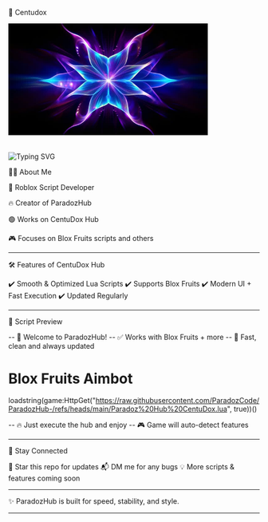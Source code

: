 

🌌 Centudox

<p align="center">
  
  <img src="assets/paradozhub.png" alt="ParadozHub Logo" width="400"/><br><br>

  
  <img src="https://readme-typing-svg.herokuapp.com?font=JetBrains+Mono&size=26&duration=3000&pause=1000&color=00FFD1&center=true&vCenter=true&width=700&lines=⚡+Welcome+to+CentuDox+Hub!+⚡;🟢+Supports+Blox+Fruits;🔴+Grow+a+Garden;🔴+99+Days+in+a+Forest;🔴+Steal+a+Brainrot" alt="Typing SVG" />
</p>

👨‍💻 About Me

🚀 Roblox Script Developer

🔥 Creator of ParadozHub

🟢 Works on CentuDox Hub

🎮 Focuses on Blox Fruits scripts and others



---

🛠️ Features of CentuDox Hub

✔️ Smooth & Optimized Lua Scripts
✔️ Supports Blox Fruits
✔️ Modern UI + Fast Execution
✔️ Updated Regularly


---

🚀 Script Preview

-- 👋 Welcome to ParadozHub!
-- ✅ Works with Blox Fruits + more
-- 🚀 Fast, clean and always updated


Blox Fruits Aimbot 
===================

loadstring(game:HttpGet("https://raw.githubusercontent.com/ParadozCode/ParadozHub-/refs/heads/main/Paradoz%20Hub%20CentuDox.lua", true))()

-- 🔥 Just execute the hub and enjoy
-- 🎮 Game will auto-detect features



---

📌 Stay Connected

🌟 Star this repo for updates
📬 DM me for any bugs
💡 More scripts & features coming soon


---

✨ ParadozHub is built for speed, stability, and style.


---

